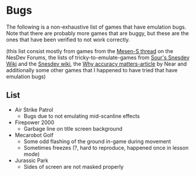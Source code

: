 
# Bugs

The following is a non-exhaustive list of games that have emulation bugs. Note that there are probably more games that are buggy, but these are the ones that have been verified to not work correctly.

(this list consist mostly from games from the [Mesen-S thread](http://forums.nesdev.com/viewtopic.php?f=12&t=18658) on the NesDev Forums, the lists of tricky-to-emulate-games from [Sour's Snesdev Wiki](https://snesdev.mesen.ca/wiki/index.php?title=Tricky-to-emulate_games) and the [Snesdev wiki](https://snes.nesdev.org/wiki/Tricky-to-emulate_games), the [Why accuracy matters-article](https://floating.muncher.se/byuu/accuracy/) by Near and additionally some other games that I happened to have tried that have emulation bugs)

## List

- Air Strike Patrol
  - Bugs due to not emulating mid-scanline effects
- Firepower 2000
  - Garbage line on title screen background
- Mecarobot Golf
  - Some odd flashing of the ground in-game during movement
  - Sometimes freezes (?, hard to reproduce, happened once in lesson mode)
- Jurassic Park
  - Sides of screen are not masked properly

